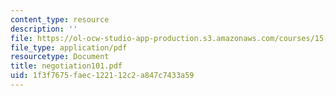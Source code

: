 ```yaml
---
content_type: resource
description: ''
file: https://ol-ocw-studio-app-production.s3.amazonaws.com/courses/15-667-negotiation-and-conflict-management-spring-2001/1f3f7675faec122112c2a847c7433a59_negotiation101.pdf
file_type: application/pdf
resourcetype: Document
title: negotiation101.pdf
uid: 1f3f7675-faec-1221-12c2-a847c7433a59
---
```


